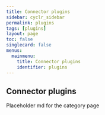 ```yaml
---
title: Connector plugins
sidebar: cyclr_sidebar
permalink: plugins
tags: [plugins]
layout: page
toc: false
singlecard: false
menus:
  mainmenu:
    title: Connector plugins
    identifier: plugins
---
```

## Connector plugins

Placeholder md for the category page

